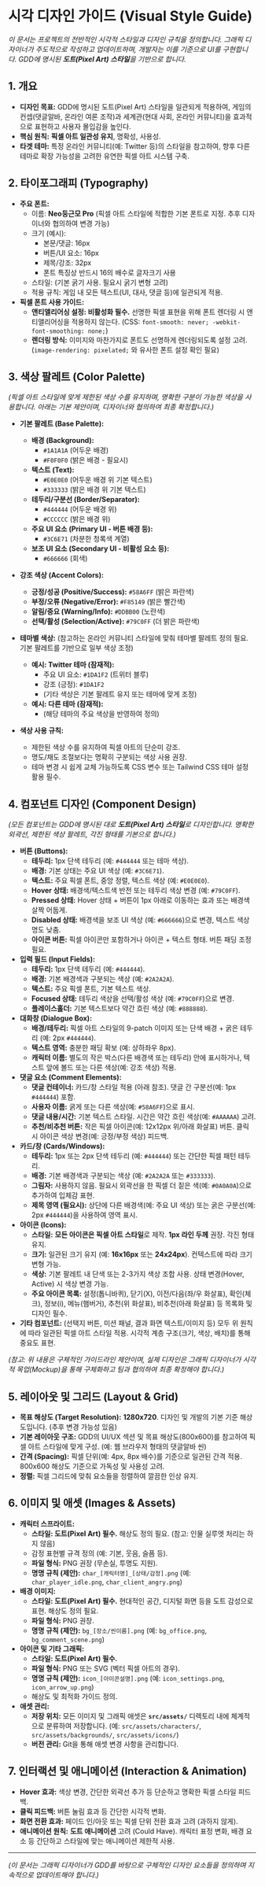 # 시각 디자인 가이드 (Visual Style Guide)

_이 문서는 프로젝트의 전반적인 시각적 스타일과 디자인 규칙을 정의합니다. 그래픽 디자이너가 주도적으로 작성하고 업데이트하며, 개발자는 이를 기준으로 UI를 구현합니다. GDD에 명시된 **도트(Pixel Art) 스타일**을 기반으로 합니다._

## 1. 개요

- **디자인 목표:** GDD에 명시된 도트(Pixel Art) 스타일을 일관되게 적용하여, 게임의 컨셉(댓글알바, 온라인 여론 조작)과 세계관(현대 사회, 온라인 커뮤니티)을 효과적으로 표현하고 사용자 몰입감을 높인다.
- **핵심 원칙:** **픽셀 아트 일관성 유지**, 명확성, 사용성.
- **타겟 테마:** 특정 온라인 커뮤니티(예: Twitter 등)의 스타일을 참고하여, 향후 다른 테마로 확장 가능성을 고려한 유연한 픽셀 아트 시스템 구축.

## 2. 타이포그래피 (Typography)

- **주요 폰트:**
  - 이름: **Neo둥근모 Pro** (픽셀 아트 스타일에 적합한 기본 폰트로 지정. 추후 디자이너와 협의하여 변경 가능)
  - 크기 (예시):
    - 본문/댓글: 16px
    - 버튼/UI 요소: 16px
    - 제목/강조: 32px
    - 폰트 특징상 반드시 16의 배수로 글자크기 사용
  - 스타일: (기본 굵기 사용. 필요시 굵기 변형 고려)
  - 적용 규칙: 게임 내 모든 텍스트(UI, 대사, 댓글 등)에 일관되게 적용.
- **픽셀 폰트 사용 가이드:**
  - **앤티앨리어싱 설정: 비활성화 필수.** 선명한 픽셀 표현을 위해 폰트 렌더링 시 앤티앨리어싱을 적용하지 않는다. (CSS: `font-smooth: never; -webkit-font-smoothing: none;`)
  - **렌더링 방식:** 이미지와 마찬가지로 폰트도 선명하게 렌더링되도록 설정 고려. (`image-rendering: pixelated;` 와 유사한 폰트 설정 확인 필요)

## 3. 색상 팔레트 (Color Palette)

_(픽셀 아트 스타일에 맞게 제한된 색상 수를 유지하며, 명확한 구분이 가능한 색상을 사용합니다. 아래는 기본 제안이며, 디자이너와 협의하여 최종 확정합니다.)_

- **기본 팔레트 (Base Palette):**

  - **배경 (Background):**
    - `#1A1A1A` (어두운 배경)
    - `#F0F0F0` (밝은 배경 - 필요시)
  - **텍스트 (Text):**
    - `#E0E0E0` (어두운 배경 위 기본 텍스트)
    - `#333333` (밝은 배경 위 기본 텍스트)
  - **테두리/구분선 (Border/Separator):**
    - `#444444` (어두운 배경 위)
    - `#CCCCCC` (밝은 배경 위)
  - **주요 UI 요소 (Primary UI - 버튼 배경 등):**
    - `#3C6E71` (차분한 청록색 계열)
  - **보조 UI 요소 (Secondary UI - 비활성 요소 등):**
    - `#666666` (회색)

- **강조 색상 (Accent Colors):**

  - **긍정/성공 (Positive/Success):** `#58A6FF` (밝은 파란색)
  - **부정/오류 (Negative/Error):** `#F85149` (밝은 빨간색)
  - **알림/중요 (Warning/Info):** `#DDBB00` (노란색)
  - **선택/활성 (Selection/Active):** `#79C0FF` (더 밝은 파란색)

- **테마별 색상:** (참고하는 온라인 커뮤니티 스타일에 맞춰 테마별 팔레트 정의 필요. 기본 팔레트를 기반으로 일부 색상 조정)

  - **예시: Twitter 테마 (잠재적):**
    - 주요 UI 요소: `#1DA1F2` (트위터 블루)
    - 강조 (긍정): `#1DA1F2`
    - (기타 색상은 기본 팔레트 유지 또는 테마에 맞게 조정)
  - **예시: 다른 테마 (잠재적):**
    - (해당 테마의 주요 색상을 반영하여 정의)

- **색상 사용 규칙:**
  - 제한된 색상 수를 유지하여 픽셀 아트의 단순미 강조.
  - 명도/채도 조절보다는 명확히 구분되는 색상 사용 권장.
  - 테마 변경 시 쉽게 교체 가능하도록 CSS 변수 또는 Tailwind CSS 테마 설정 활용 필수.

## 4. 컴포넌트 디자인 (Component Design)

_(모든 컴포넌트는 GDD에 명시된 대로 **도트(Pixel Art) 스타일**로 디자인합니다. 명확한 외곽선, 제한된 색상 팔레트, 각진 형태를 기본으로 합니다.)_

- **버튼 (Buttons):**
  - **테두리:** 1px 단색 테두리 (예: `#444444` 또는 테마 색상).
  - **배경:** 기본 상태는 주요 UI 색상 (예: `#3C6E71`).
  - **텍스트:** 주요 픽셀 폰트, 중앙 정렬, 텍스트 색상 (예: `#E0E0E0`).
  - **Hover 상태:** 배경색/텍스트색 반전 또는 테두리 색상 변경 (예: `#79C0FF`).
  - **Pressed 상태:** Hover 상태 + 버튼이 1px 아래로 이동하는 효과 또는 배경색 살짝 어둡게.
  - **Disabled 상태:** 배경색을 보조 UI 색상 (예: `#666666`)으로 변경, 텍스트 색상 명도 낮춤.
  - **아이콘 버튼:** 픽셀 아이콘만 포함하거나 아이콘 + 텍스트 형태. 버튼 패딩 조정 필요.
- **입력 필드 (Input Fields):**
  - **테두리:** 1px 단색 테두리 (예: `#444444`).
  - **배경:** 기본 배경색과 구분되는 색상 (예: `#2A2A2A`).
  - **텍스트:** 주요 픽셀 폰트, 기본 텍스트 색상.
  - **Focused 상태:** 테두리 색상을 선택/활성 색상 (예: `#79C0FF`)으로 변경.
  - **플레이스홀더:** 기본 텍스트보다 약간 흐린 색상 (예: `#888888`).
- **대화창 (Dialogue Box):**
  - **배경/테두리:** 픽셀 아트 스타일의 9-patch 이미지 또는 단색 배경 + 굵은 테두리 (예: 2px `#444444`).
  - **텍스트 영역:** 충분한 패딩 확보 (예: 상하좌우 8px).
  - **캐릭터 이름:** 별도의 작은 박스(다른 배경색 또는 테두리) 안에 표시하거나, 텍스트 앞에 볼드 또는 다른 색상(예: 강조 색상) 적용.
- **댓글 요소 (Comment Elements):**
  - **댓글 컨테이너:** 카드/창 스타일 적용 (아래 참조). 댓글 간 구분선(예: 1px `#444444`) 포함.
  - **사용자 이름:** 굵게 또는 다른 색상(예: `#58A6FF`)으로 표시.
  - **댓글 내용/시간:** 기본 텍스트 스타일. 시간은 약간 흐린 색상(예: `#AAAAAA`) 고려.
  - **추천/비추천 버튼:** 작은 픽셀 아이콘(예: 12x12px 위/아래 화살표) 버튼. 클릭 시 아이콘 색상 변경(예: 긍정/부정 색상) 피드백.
- **카드/창 (Cards/Windows):**
  - **테두리:** 1px 또는 2px 단색 테두리 (예: `#444444`) 또는 간단한 픽셀 패턴 테두리.
  - **배경:** 기본 배경색과 구분되는 색상 (예: `#2A2A2A` 또는 `#333333`).
  - **그림자:** 사용하지 않음. 필요시 외곽선을 한 픽셀 더 짙은 색(예: `#0A0A0A`)으로 추가하여 입체감 표현.
  - **제목 영역 (필요시):** 상단에 다른 배경색(예: 주요 UI 색상) 또는 굵은 구분선(예: 2px `#444444`)을 사용하여 영역 표시.
- **아이콘 (Icons):**
  - **스타일:** **모든 아이콘은 픽셀 아트 스타일**로 제작. **1px 라인 두께** 권장. 각진 형태 유지.
  - **크기:** 일관된 크기 유지 (예: **16x16px** 또는 **24x24px**). 컨텍스트에 따라 크기 변형 가능.
  - **색상:** 기본 팔레트 내 단색 또는 2-3가지 색상 조합 사용. 상태 변경(Hover, Active) 시 색상 변경 가능.
  - **주요 아이콘 목록:** 설정(톱니바퀴), 닫기(X), 이전/다음(좌/우 화살표), 확인(체크), 정보(i), 메뉴(햄버거), 추천(위 화살표), 비추천(아래 화살표) 등 목록화 및 디자인 필수.
- **기타 컴포넌트:** (선택지 버튼, 미션 패널, 결과 화면 텍스트/이미지 등) 모두 위 원칙에 따라 일관된 픽셀 아트 스타일 적용. 시각적 계층 구조(크기, 색상, 배치)를 통해 중요도 표현.

_(참고: 위 내용은 구체적인 가이드라인 제안이며, 실제 디자인은 그래픽 디자이너가 시각적 목업(Mockup)을 통해 구체화하고 팀과 협의하여 최종 확정해야 합니다.)_

## 5. 레이아웃 및 그리드 (Layout & Grid)

- **목표 해상도 (Target Resolution):** **1280x720**. 디자인 및 개발의 기본 기준 해상도입니다. (추후 변경 가능성 있음)
- **기본 레이아웃 구조:** GDD의 UI/UX 섹션 및 목표 해상도(800x600)를 참고하여 픽셀 아트 스타일에 맞게 구성. (예: 웹 브라우저 형태의 댓글알바 씬)
- **간격 (Spacing):** 픽셀 단위(예: 4px, 8px 배수)를 기준으로 일관된 간격 적용. 800x600 해상도 기준으로 가독성 및 사용성 고려.
- **정렬:** 픽셀 그리드에 맞춰 요소들을 정렬하여 깔끔한 인상 유지.

## 6. 이미지 및 애셋 (Images & Assets)

- **캐릭터 스프라이트:**
  - **스타일: 도트(Pixel Art) 필수.** 해상도 정의 필요. (참고: 인물 실루엣 처리는 하지 않음)
  - 감정 표현별 규격 정의 (예: 기본, 웃음, 슬픔 등).
  - **파일 형식:** PNG 권장 (무손실, 투명도 지원).
  - **명명 규칙 (제안):** `char_[캐릭터명]_[상태/감정].png` (예: `char_player_idle.png`, `char_client_angry.png`)
- **배경 이미지:**
  - **스타일: 도트(Pixel Art) 필수.** 현대적인 공간, 디지털 화면 등을 도트 감성으로 표현. 해상도 정의 필요.
  - **파일 형식:** PNG 권장.
  - **명명 규칙 (제안):** `bg_[장소/씬이름].png` (예: `bg_office.png`, `bg_comment_scene.png`)
- **아이콘 및 기타 그래픽:**
  - **스타일: 도트(Pixel Art) 필수.**
  - **파일 형식:** PNG 또는 SVG (벡터 픽셀 아트의 경우).
  - **명명 규칙 (제안):** `icon_[아이콘설명].png` (예: `icon_settings.png`, `icon_arrow_up.png`)
  - 해상도 및 최적화 가이드 정의.
- **애셋 관리:**
  - **저장 위치:** 모든 이미지 및 그래픽 애셋은 **`src/assets/`** 디렉토리 내에 체계적으로 분류하여 저장합니다. (예: `src/assets/characters/`, `src/assets/backgrounds/`, `src/assets/icons/`)
  - **버전 관리:** Git을 통해 애셋 변경 사항을 관리합니다.

## 7. 인터랙션 및 애니메이션 (Interaction & Animation)

- **Hover 효과:** 색상 변경, 간단한 외곽선 추가 등 단순하고 명확한 픽셀 스타일 피드백.
- **클릭 피드백:** 버튼 눌림 효과 등 간단한 시각적 변화.
- **화면 전환 효과:** 페이드 인/아웃 또는 픽셀 단위 전환 효과 고려 (과하지 않게).
- **애니메이션 원칙:** **도트 애니메이션** 고려 (Could Have). 캐릭터 표정 변화, 배경 요소 등 간단하고 스타일에 맞는 애니메이션 제한적 사용.

---

_(이 문서는 그래픽 디자이너가 GDD를 바탕으로 구체적인 디자인 요소들을 정의하며 지속적으로 업데이트해야 합니다.)_
